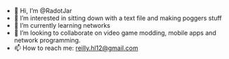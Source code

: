 - 👋 Hi, I’m @RadotJar
- 👀 I’m interested in sitting down with a text file and making poggers stuff
- 🌱 I’m currently learning networks
- 💞️ I’m looking to collaborate on video game modding, mobile apps and network programming.
- 📫 How to reach me: reilly.hl12@gmail.com

<!---
RadotJar/RadotJar is a ✨ special ✨ repository because its `README.md` (this file) appears on your GitHub profile.
You can click the Preview link to take a look at your changes.
--->
